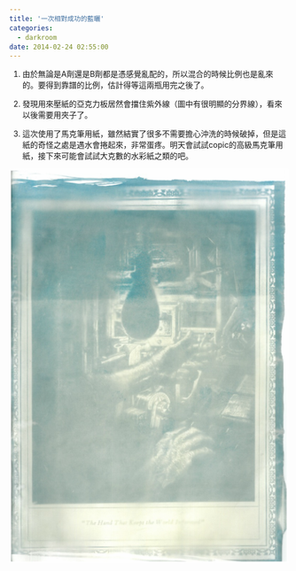 ```yaml
---
title: '一次相對成功的藍曬'
categories:
  - darkroom
date: 2014-02-24 02:55:00
---
```


1.  由於無論是A劑還是B劑都是憑感覺亂配的，所以混合的時候比例也是亂來的。要得到靠譜的比例，估計得等這兩瓶用完之後了。

2. 發現用來壓紙的亞克力板居然會擋住紫外線（圖中有很明顯的分界線），看來以後需要用夾子了。

3. 這次使用了馬克筆用紙，雖然結實了很多不需要擔心沖洗的時候破掉，但是這紙的奇怪之處是遇水會捲起來，非常蛋疼。明天會試試copic的高級馬克筆用紙，接下來可能會試試大克數的水彩紙之類的吧。

![](/imgs/2014022401/01.png)
